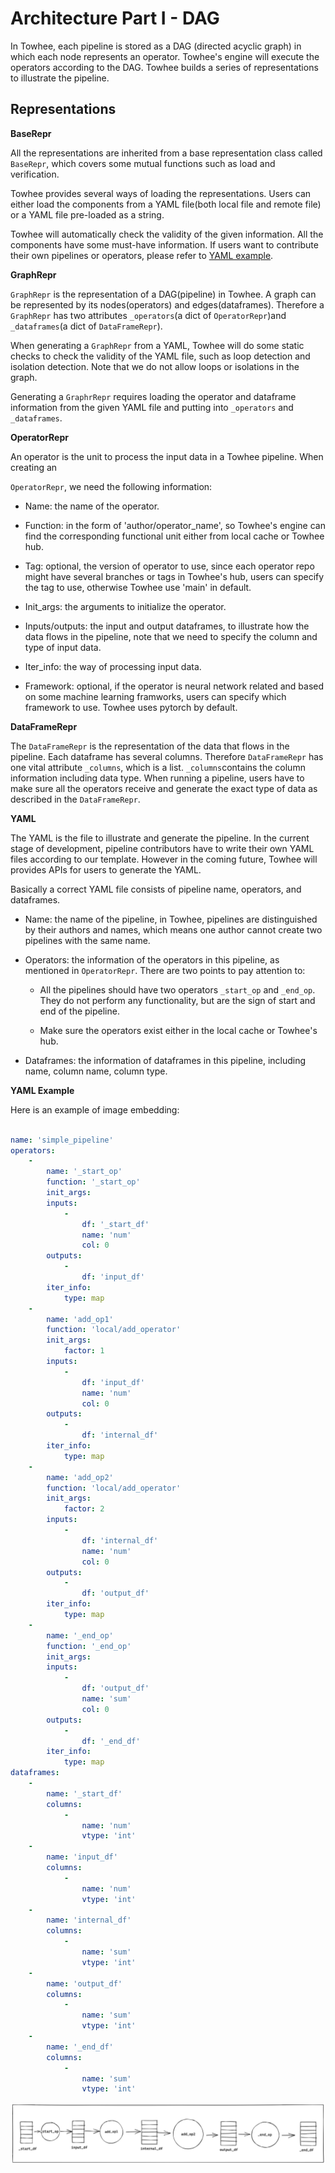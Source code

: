 # Architecture Part I - DAG

In Towhee, each pipeline is stored as a DAG (directed acyclic graph) in which each node represents an operator. Towhee's engine will execute the operators according to the DAG. Towhee builds a series of representations to illustrate the pipeline.

## Representations

**BaseRepr**

All the representations are inherited from a base representation class called `BaseRepr`, which covers some mutual functions such as load and verification.

Towhee provides several ways of loading the representations. Users can either load the components from a YAML file(both local file and remote file) or a YAML file pre-loaded as a string.

Towhee will automatically check the validity of the given information. All the components have some must-have information. If users want to contribute their own pipelines or operators, please refer to [YAML example](https://hub.towhee.io/towhee/image-embedding-pipeline-template/src/branch/main/image_embedding_pipeline_template.yaml).

**GraphRepr**

`GraphRepr` is the representation of a DAG(pipeline) in Towhee. A graph can be represented by its nodes(operators) and edges(dataframes). Therefore a `GraphRepr` has two attributes `_operators`(a dict of `OperatorRepr`)and `_dataframes`(a dict of `DataFrameRepr`).

When generating a `GraphRepr` from a YAML, Towhee will do some static checks to check the validity of the YAML file, such as loop detection and isolation detection. Note that we do not allow loops or isolations in the graph.

Generating a `GraphrRepr` requires loading the operator and dataframe information from the given YAML file and putting into `_operators` and `_dataframes`.

**OperatorRepr**

An operator is the unit to process the input data in a Towhee pipeline. When creating an

`OperatorRepr`, we need the following information:

- Name: the name of the operator.

- Function: in the form of 'author/operator_name', so Towhee's engine can find the corresponding functional unit either from local cache or Towhee hub.

- Tag: optional, the version of operator to use, since each operator repo might have several branches or tags in Towhee's hub, users can specify the tag to use, otherwise Towhee use 'main' in default.

- Init_args: the arguments to initialize the operator.

- Inputs/outputs: the input and output dataframes, to illustrate how the data flows in the pipeline, note that we need to specify the column and type of input data.

- Iter_info: the way of processing input data.

- Framework: optional, if the operator is neural network related and based on some machine learning framworks, users can specify which framework to use. Towhee uses pytorch by default.

**DataFrameRepr**

The `DataFrameRepr` is the representation of the data that flows in the pipeline. Each dataframe has several columns. Therefore `DataFrameRepr` has one vital attribute `_columns`, which is a list. `_columns`contains the column information including data type. When running a pipeline, users have to make sure all the operators receive and generate the exact type of data as described in the `DataFrameRepr`.

**YAML**

The YAML is the file to illustrate and generate the pipeline. In the current stage of development, pipeline contributors have to write their own YAML files according to our template. However in the coming future, Towhee will provides APIs for users to generate the YAML.

Basically a correct YAML file consists of pipeline name, operators, and dataframes.

- Name: the name of the pipeline, in Towhee, pipelines are distinguished by their authors and names, which means one author cannot create two pipelines with the same name.

- Operators: the information of the operators in this pipeline, as mentioned in `OperatorRepr`. There are two points to pay attention to:

  - All the pipelines should have two operators `_start_op` and `_end_op`. They do not perform any functionality, but are the sign of start and end of the pipeline.

  - Make sure the operators exist either in the local cache or Towhee's hub.

- Dataframes: the information of dataframes in this pipeline, including name, column name, column type.

**YAML Example**

Here is an example of image embedding:

```YAML

name: 'simple_pipeline'
operators:
    -
        name: '_start_op'
        function: '_start_op'
        init_args:
        inputs:
            -
                df: '_start_df'
                name: 'num'
                col: 0
        outputs:
            -
                df: 'input_df'
        iter_info:
            type: map
    -
        name: 'add_op1'
        function: 'local/add_operator'
        init_args:
            factor: 1
        inputs:
            -
                df: 'input_df'
                name: 'num'
                col: 0
        outputs:
            -
                df: 'internal_df'
        iter_info:
            type: map
    -
        name: 'add_op2'
        function: 'local/add_operator'
        init_args:
            factor: 2
        inputs:
            -
                df: 'internal_df'
                name: 'num'
                col: 0
        outputs:
            -
                df: 'output_df'
        iter_info:
            type: map
    -
        name: '_end_op'
        function: '_end_op'
        init_args:
        inputs:
            -
                df: 'output_df'
                name: 'sum'
                col: 0
        outputs:
            -
                df: '_end_df'
        iter_info:
            type: map
dataframes:
    -
        name: '_start_df'
        columns:
            -
                name: 'num'
                vtype: 'int'
    -
        name: 'input_df'
        columns:
            -
                name: 'num'
                vtype: 'int'
    -
        name: 'internal_df'
        columns:
            -
                name: 'sum'
                vtype: 'int'
    -
        name: 'output_df'
        columns:
            -
                name: 'sum'
                vtype: 'int'
    -
        name: '_end_df'
        columns:
            -
                name: 'sum'
                vtype: 'int'
```

![avatar](./dag.png)
